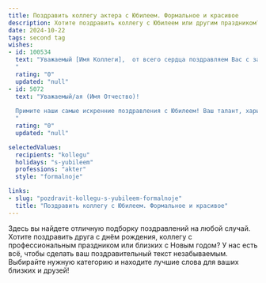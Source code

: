 ```yaml
---
title: Поздравить коллегу актера с Юбилеем. Формальное и красивое
description: Хотите поздравить коллегу с Юбилеем или другим праздником? Наш ИИ создаст незабываемое поздравление, а вы обязательно выделитесь среди других.  
date: 2024-10-22
tags: second tag
wishes:
- id: 100534
  text: "Уважаемый [Имя Коллеги],  от всего сердца поздравляем Вас с замечательным юбилеем!  Ваш талант и артистизм, блестящее мастерство перевоплощения неизменно восхищают нас.  Желаем Вам новых ярких ролей, бурных оваций, творческого вдохновения и, конечно же, крепкого здоровья и семейного благополучия. С юбилеем!
  "
  rating: "0"
  updated: "null"
- id: 5072
  text: "Уважаемый/ая (Имя Отчество)!
  
  Примите наши самые искренние поздравления с Юбилеем! Ваш талант, харизма и безграничная преданность искусству снискали Вам заслуженное признание и любовь зрителей. Желаем Вам неиссякаемого вдохновения, новых творческих свершений и ярких ролей, которые будут радовать нас ещё долгие годы. Пусть аплодисменты всегда сопровождают Вас на жизненном пути!
  "
  rating: "0"
  updated: "null"

selectedValues:
  recipients: "kollegu"
  holidays: "s-yubileem"
  professions: "akter"
  style: "formalnoje"

links:
- slug: "pozdravit-kollegu-s-yubileem-formalnoje"
  title: "Поздравить коллегу с Юбилеем. Формальное и красивое"
---
```


Здесь вы найдете отличную подборку поздравлений на любой случай.
Хотите поздравить друга с днём рождения, коллегу с профессиональным праздником или близких с Новым годом? У нас есть всё, чтобы сделать ваш поздравительный текст незабываемым. Выбирайте нужную категорию и находите лучшие слова для ваших близких и друзей!
